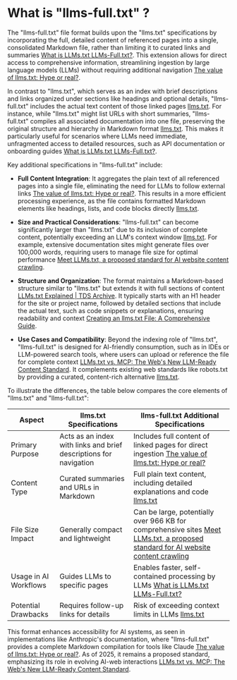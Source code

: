 # What is "llms-full.txt" ?

The "llms-full.txt" file format builds upon the "llms.txt" specifications by incorporating the full, detailed content of referenced pages into a single, consolidated Markdown file, rather than limiting it to curated links and summaries [What is LLMs.txt LLMs-Full.txt?](https://journal.withdaydream.com/p/what-is-llms-txt-llms-full-txt). This extension allows for direct access to comprehensive information, streamlining ingestion by large language models (LLMs) without requiring additional navigation [The value of llms.txt: Hype or real?](https://mintlify.com/blog/the-value-of-llms-txt-hype-or-real).

In contrast to "llms.txt", which serves as an index with brief descriptions and links organized under sections like headings and optional details, "llms-full.txt" includes the actual text content of those linked pages [llms.txt](https://llmstxt.org/). For instance, while "llms.txt" might list URLs with short summaries, "llms-full.txt" compiles all associated documentation into one file, preserving the original structure and hierarchy in Markdown format [llms.txt](https://langchain-ai.github.io/langgraph/llms-txt-overview/). This makes it particularly useful for scenarios where LLMs need immediate, unfragmented access to detailed resources, such as API documentation or onboarding guides [What is LLMs.txt LLMs-Full.txt?](https://journal.withdaydream.com/p/what-is-llms-txt-llms-full-txt).

Key additional specifications in "llms-full.txt" include:

- **Full Content Integration**: It aggregates the plain text of all referenced pages into a single file, eliminating the need for LLMs to follow external links [The value of llms.txt: Hype or real?](https://mintlify.com/blog/the-value-of-llms-txt-hype-or-real). This results in a more efficient processing experience, as the file contains formatted Markdown elements like headings, lists, and code blocks directly [llms.txt](https://llmstxt.org/).

- **Size and Practical Considerations**: "llms-full.txt" can become significantly larger than "llms.txt" due to its inclusion of complete content, potentially exceeding an LLM's context window [llms.txt](https://langchain-ai.github.io/langgraph/llms-txt-overview/). For example, extensive documentation sites might generate files over 100,000 words, requiring users to manage file size for optimal performance [Meet LLMs.txt, a proposed standard for AI website content crawling](https://searchengineland.com/llms-txt-proposed-standard-453676).

- **Structure and Organization**: The format maintains a Markdown-based structure similar to "llms.txt" but extends it with full sections of content [LLMs.txt Explained | TDS Archive](https://medium.com/data-science/llms-txt-414d5121bcb3). It typically starts with an H1 header for the site or project name, followed by detailed sections that include the actual text, such as code snippets or explanations, ensuring readability and context [Creating an llms.txt File: A Comprehensive Guide](https://allabout.network/blogs/ddt/creating-an-llms-txt).

- **Use Cases and Compatibility**: Beyond the indexing role of "llms.txt", "llms-full.txt" is designed for AI-friendly consumption, such as in IDEs or LLM-powered search tools, where users can upload or reference the file for complete context [LLMs.txt vs. MCP: The Web's New LLM-Ready Content Standard](https://www.analyticsvidhya.com/blog/2025/03/llms-txt/). It complements existing web standards like robots.txt by providing a curated, content-rich alternative [llms.txt](https://llmstxt.org/).

To illustrate the differences, the table below compares the core elements of "llms.txt" and "llms-full.txt":

| Aspect                  | llms.txt Specifications                  | llms-full.txt Additional Specifications    |
|-------------------------|------------------------------------------|--------------------------------------------|
| Primary Purpose        | Acts as an index with links and brief descriptions for navigation | Includes full content of linked pages for direct ingestion [The value of llms.txt: Hype or real?](https://mintlify.com/blog/the-value-of-llms-txt-hype-or-real) |
| Content Type           | Curated summaries and URLs in Markdown  | Full plain text content, including detailed explanations and code [llms.txt](https://langchain-ai.github.io/langgraph/llms-txt-overview/) |
| File Size Impact       | Generally compact and lightweight       | Can be large, potentially over 966 KB for comprehensive sites [Meet LLMs.txt, a proposed standard for AI website content crawling](https://searchengineland.com/llms-txt-proposed-standard-453676) |
| Usage in AI Workflows  | Guides LLMs to specific pages           | Enables faster, self-contained processing by LLMs [What is LLMs.txt LLMs-Full.txt?](https://journal.withdaydream.com/p/what-is-llms-txt-llms-full-txt) |
| Potential Drawbacks    | Requires follow-up links for details    | Risk of exceeding context limits in LLMs [llms.txt](https://llmstxt.org/) |

This format enhances accessibility for AI systems, as seen in implementations like Anthropic's documentation, where "llms-full.txt" provides a complete Markdown compilation for tools like Claude [The value of llms.txt: Hype or real?](https://mintlify.com/blog/the-value-of-llms-txt-hype-or-real). As of 2025, it remains a proposed standard, emphasizing its role in evolving AI-web interactions [LLMs.txt vs. MCP: The Web's New LLM-Ready Content Standard](https://www.analyticsvidhya.com/blog/2025/03/llms-txt/).